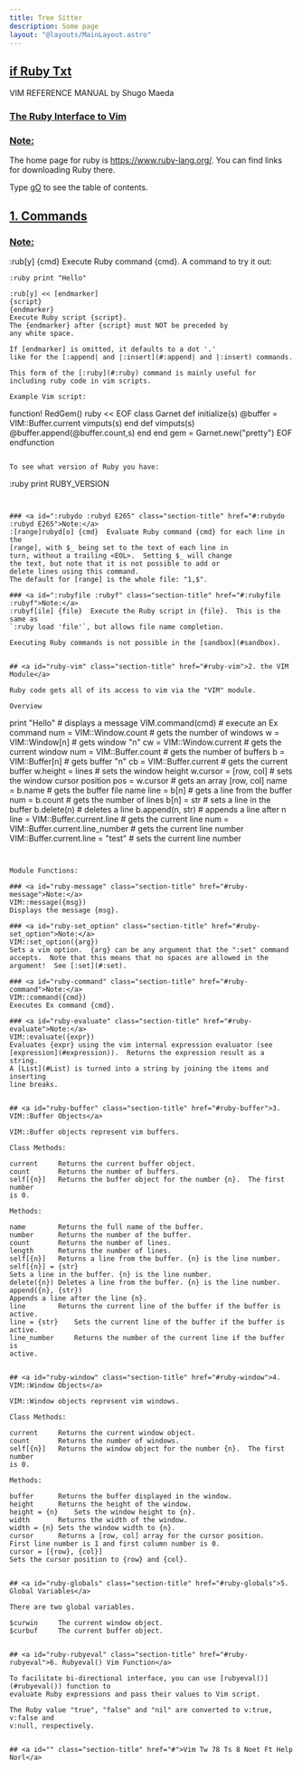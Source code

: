```yaml
---
title: Tree Sitter
description: Some page
layout: "@layouts/MainLayout.astro"
---
```



## <a id="Nvim" class="section-title" href="#Nvim"> if Ruby Txt</a> 

VIM REFERENCE MANUAL    by Shugo Maeda

### <a id="if_ruby ruby Ruby" class="section-title" href="#if_ruby ruby Ruby">The Ruby Interface to Vim</a>

### <a id="E266 E267 E268 E269 E270 E271 E272 E273" class="section-title" href="#E266 E267 E268 E269 E270 E271 E272 E273">Note:</a>

The home page for ruby is https://www.ruby-lang.org/.  You can find links for
downloading Ruby there.

Type [gO](#gO) to see the table of contents.


## <a id="ruby-commands" class="section-title" href="#ruby-commands">1. Commands</a> 

### <a id=":ruby :rub" class="section-title" href="#:ruby :rub">Note:</a>
:rub[y] {cmd}		Execute Ruby command {cmd}.  A command to try it out:
```
:ruby print "Hello"

:rub[y] << [endmarker]
{script}
{endmarker}
Execute Ruby script {script}.
The {endmarker} after {script} must NOT be preceded by
any white space.

If [endmarker] is omitted, it defaults to a dot '.'
like for the [:append| and |:insert](#:append| and |:insert) commands.

This form of the [:ruby](#:ruby) command is mainly useful for
including ruby code in vim scripts.

Example Vim script:
```

function! RedGem()
ruby << EOF
class Garnet
def initialize(s)
@buffer = VIM::Buffer.current
vimputs(s)
end
def vimputs(s)
@buffer.append(@buffer.count,s)
end
end
gem = Garnet.new("pretty")
EOF
endfunction

```

To see what version of Ruby you have:
```
:ruby print RUBY_VERSION

```


### <a id=":rubydo :rubyd E265" class="section-title" href="#:rubydo :rubyd E265">Note:</a>
:[range]rubyd[o] {cmd}	Evaluate Ruby command {cmd} for each line in the
[range], with $_ being set to the text of each line in
turn, without a trailing <EOL>.  Setting $_ will change
the text, but note that it is not possible to add or
delete lines using this command.
The default for [range] is the whole file: "1,$".

### <a id=":rubyfile :rubyf" class="section-title" href="#:rubyfile :rubyf">Note:</a>
:rubyf[ile] {file}	Execute the Ruby script in {file}.  This is the same as
`:ruby load 'file'`, but allows file name completion.

Executing Ruby commands is not possible in the [sandbox](#sandbox).


## <a id="ruby-vim" class="section-title" href="#ruby-vim">2. the VIM Module</a> 

Ruby code gets all of its access to vim via the "VIM" module.

Overview
```
print "Hello"			      # displays a message
VIM.command(cmd)		      # execute an Ex command
num = VIM::Window.count		      # gets the number of windows
w = VIM::Window[n]		      # gets window "n"
cw = VIM::Window.current	      # gets the current window
num = VIM::Buffer.count		      # gets the number of buffers
b = VIM::Buffer[n]		      # gets buffer "n"
cb = VIM::Buffer.current	      # gets the current buffer
w.height = lines		      # sets the window height
w.cursor = [row, col]		      # sets the window cursor position
pos = w.cursor			      # gets an array [row, col]
name = b.name			      # gets the buffer file name
line = b[n]			      # gets a line from the buffer
num = b.count			      # gets the number of lines
b[n] = str			      # sets a line in the buffer
b.delete(n)			      # deletes a line
b.append(n, str)		      # appends a line after n
line = VIM::Buffer.current.line       # gets the current line
num = VIM::Buffer.current.line_number # gets the current line number
VIM::Buffer.current.line = "test"     # sets the current line number

```


Module Functions:

### <a id="ruby-message" class="section-title" href="#ruby-message">Note:</a>
VIM::message({msg})
Displays the message {msg}.

### <a id="ruby-set_option" class="section-title" href="#ruby-set_option">Note:</a>
VIM::set_option({arg})
Sets a vim option.  {arg} can be any argument that the ":set" command
accepts.  Note that this means that no spaces are allowed in the
argument!  See [:set](#:set).

### <a id="ruby-command" class="section-title" href="#ruby-command">Note:</a>
VIM::command({cmd})
Executes Ex command {cmd}.

### <a id="ruby-evaluate" class="section-title" href="#ruby-evaluate">Note:</a>
VIM::evaluate({expr})
Evaluates {expr} using the vim internal expression evaluator (see
[expression](#expression)).  Returns the expression result as a string.
A [List](#List) is turned into a string by joining the items and inserting
line breaks.


## <a id="ruby-buffer" class="section-title" href="#ruby-buffer">3. VIM::Buffer Objects</a> 

VIM::Buffer objects represent vim buffers.

Class Methods:

current		Returns the current buffer object.
count		Returns the number of buffers.
self[{n}]	Returns the buffer object for the number {n}.  The first number
is 0.

Methods:

name		Returns the full name of the buffer.
number		Returns the number of the buffer.
count		Returns the number of lines.
length		Returns the number of lines.
self[{n}]	Returns a line from the buffer. {n} is the line number.
self[{n}] = {str}
Sets a line in the buffer. {n} is the line number.
delete({n})	Deletes a line from the buffer. {n} is the line number.
append({n}, {str})
Appends a line after the line {n}.
line		Returns the current line of the buffer if the buffer is
active.
line = {str}    Sets the current line of the buffer if the buffer is active.
line_number     Returns the number of the current line if the buffer is
active.


## <a id="ruby-window" class="section-title" href="#ruby-window">4. VIM::Window Objects</a> 

VIM::Window objects represent vim windows.

Class Methods:

current		Returns the current window object.
count		Returns the number of windows.
self[{n}]	Returns the window object for the number {n}.  The first number
is 0.

Methods:

buffer		Returns the buffer displayed in the window.
height		Returns the height of the window.
height = {n}	Sets the window height to {n}.
width		Returns the width of the window.
width = {n}	Sets the window width to {n}.
cursor		Returns a [row, col] array for the cursor position.
First line number is 1 and first column number is 0.
cursor = [{row}, {col}]
Sets the cursor position to {row} and {col}.


## <a id="ruby-globals" class="section-title" href="#ruby-globals">5. Global Variables</a> 

There are two global variables.

$curwin		The current window object.
$curbuf		The current buffer object.


## <a id="ruby-rubyeval" class="section-title" href="#ruby-rubyeval">6. Rubyeval() Vim Function</a> 

To facilitate bi-directional interface, you can use [rubyeval()](#rubyeval()) function to
evaluate Ruby expressions and pass their values to Vim script.

The Ruby value "true", "false" and "nil" are converted to v:true, v:false and
v:null, respectively.


## <a id="" class="section-title" href="#">Vim Tw 78 Ts 8 Noet Ft Help Norl</a> 




